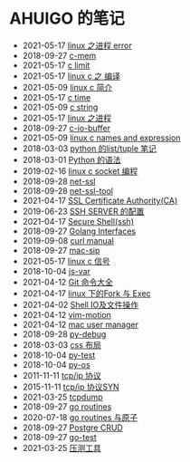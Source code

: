 # AHUIGO 的笔记
- 2021-05-17 [linux 之进程 error](/b/c/c-process-error) 
- 2018-09-27 [c-mem](/b/c/c-mem) 
- 2021-05-17 [c limit](/b/c/c-limit) 
- 2021-05-17 [linux c 之 编译](/b/c/c-compile-macro) 
- 2021-05-09 [linux c 简介](/b/c/c-var) 
- 2021-05-17 [c time](/b/c/c-time) 
- 2021-05-09 [c string](/b/c/c-str) 
- 2021-05-17 [linux 之进程](/b/c/c-process) 
- 2018-09-27 [c-io-buffer](/b/c/c-io-buffer) 
- 2021-05-09 [linux c names and expression](/b/c/c-expr) 
- 2018-03-03 [python 的list/tuple 笔记](/b/py/py-var-list) 
- 2018-03-01 [Python 的语法](/b/py/py-expr) 
- 2019-02-16 [linux c socket 编程](/b/c/c-socket) 
- 2018-09-28 [net-ssl](/b/net/ssl-proto) 
- 2018-09-28 [net-ssl-tool](/b/net/ssl-openssl) 
- 2021-04-17 [SSL Certificate Authority(CA)](/b/net/ssl-ca) 
- 2019-06-23 [SSH SERVER 的配置](/b/net/ssh-server) 
- 2021-04-17 [Secure Shell(ssh)](/b/net/ssh-proto) 
- 2018-09-27 [Golang Interfaces](/b/go/16.go-interface) 
- 2019-09-08 [curl manual](/b/c/ops-curl) 
- 2018-09-27 [mac-sip](/b/mac/mac-sip) 
- 2021-05-17 [linux c 信号](/b/c/c-signal) 
- 2018-10-04 [js-var](/b/ria/js-var) 
- 2021-04-12 [Git 命令大全](/b/git/git-) 
- 2021-04-17 [linux 下的Fork 与 Exec](/b/c/shell-redirect-fork2exec) 
- 2021-04-02 [Shell IO及文件操作](/b/c/shell-io-file) 
- 2021-04-12 [vim-motion](/b/vim/vim-motion) 
- 2021-04-12 [mac user manager](/b/mac/mac-user) 
- 2018-09-28 [py-debug](/b/py/py-debug) 
- 2018-03-03 [css 布局](/b/ria/css-layout) 
- 2018-10-04 [py-test](/b/py/py-test) 
- 2018-10-04 [py-os](/b/py/py-os) 
- 2011-11-11 [tcp/ip 协议](/b/net/net-tcpip) 
- 2015-11-11 [tcp/ip 协议SYN](/b/net/net-tcpip-syn) 
- 2021-03-25 [tcpdump](/b/net/net-tcpdump) 
- 2018-09-27 [go routines](/b/go/go-routines) 
- 2020-07-18 [go routines 与原子](/b/go/go-lock-string) 
- 2018-09-27 [Postgre CRUD](/b/db/pg-crud) 
- 2018-09-27 [go-test](/b/go/go-test) 
- 2021-03-25 [压测工具](/b/c/ops-benchmark) 
